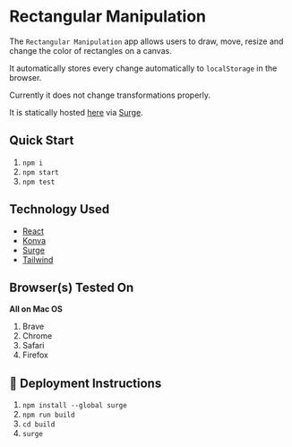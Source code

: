 # Rectangular Manipulation

The `Rectangular Manipulation` app allows users to draw, move, resize and change the color of rectangles on a canvas.

It automatically stores every change automatically to `localStorage` in the browser.

Currently it does not change transformations properly.

It is statically hosted [here](https://rect-man.surge.sh) via [Surge](https://surge.sh/).

## Quick Start

1. `npm i`
1. `npm start`
1. `npm test`

## Technology Used

- [React](https://reactjs.org/)
- [Konva](https://konvajs.org/)
- [Surge](https://surge.sh/)
- [Tailwind](https://tailwindcss.com/)

## Browser(s) Tested On

**All on Mac OS**

1. Brave
1. Chrome
1. Safari
1. Firefox

## 🚀 Deployment Instructions

1. `npm install --global surge`
1. `npm run build`
1. `cd build`
1. `surge`
